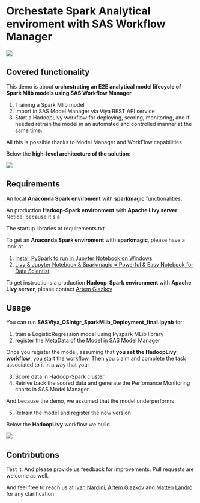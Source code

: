 # Orchestate Spark Analytical enviroment with SAS Workflow Manager


<img src="https://github.com/IvanNardini/Orchestrate-Spark-in-SAS-Viya/raw/master/spark_governance.png">


## Covered functionality

This demo is about **orchestrating an E2E analytical model lifecycle of Spark Mlib models using SAS Workflow Manager**

1. Training a Spark Mlib model
2. Import in SAS Model Manager via Viya REST API service
3. Start a HadoopLivy workflow for deploying, scoring, monitoring, and if needed retrain the model in an automated and controlled manner at the same time. 

All this is possible thanks to Model Manager and WorkFlow capabilities.

Below the **high-level architecture of the solution**: 

<img src="https://github.com/IvanNardini/Orchestrate-Spark-in-SAS-Viya/raw/master/solution_architecture.png">

## Requirements

An local **Anaconda Spark enviroment** with **sparkmagic** functionalities.

An production **Hadoop-Spark environment** with **Apache Livy server**. Notice: because it's a 

The startup libraries at requirements.txt

To get an **Anaconda Spark enviroment** with **sparkmagic**, please have a look at

1. [Install PySpark to run in Jupyter Notebook on Windows](https://medium.com/@naomi.fridman/install-pyspark-to-run-on-jupyter-notebook-on-windows-4ec2009de21f)
2. [Livy & Jupyter Notebook & Sparkmagic = Powerful & Easy Notebook for Data Scientist](https://blog.chezo.uno/livy-jupyter-notebook-sparkmagic-powerful-easy-notebook-for-data-scientist-a8b72345ea2d)

To get instructions a production **Hadoop-Spark environment** with **Apache Livy server**, please contact [Artem Glazkov](Artem.Glazkov@sas.com)

## Usage 

You can run **SASViya_OSIntgr_SparkMlib_Deployment_final.ipynb** for: 

1. train a LogisticRegression model using Pyspark MLib library
2. register the MetaData of the Model in SAS Model Manager

Once you register the model, assuming that **you set the HadoopLivy workflow**, you start the workflow. Then you claim and complete the task associated to it in a way that you: 

3. Score data in Hadoop-Spark cluster
4. Retrive back the scored data and generate the Perfomance Monitoring charts in SAS Model Manager

And because the demo, we assumed that the model underperforms

5. Retrain the model and register the new version

Below the **HadoopLivy** workflow we build

<img src="https://github.com/IvanNardini/Orchestrate-Spark-in-SAS-Viya/raw/master/2_workflow/workflow.png">

## Contributions

Test it. And please provide us feedback for improvements. Pull requests are welcome as well.

And feel free to reach us at [Ivan Nardini](ivan.nardini@sas.com ), [Artem Glazkov](Artem.Glazkov@sas.com) and [Matteo Landrò](matteo.landro@sas.com) for any clarification